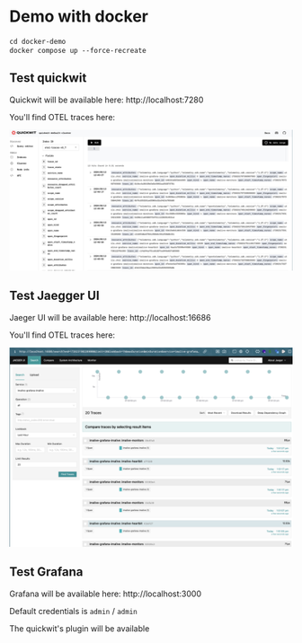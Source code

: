 # Demo with docker

```shel
cd docker-demo
docker compose up --force-recreate
```

## Test quickwit

Quickwit will be available here: http://localhost:7280 

You'll find OTEL traces here:

![qw-traces](./img/qw-traces.png)

## Test Jaegger UI

Jaeger UI will be available here: http://localhost:16686

You'll find OTEL traces here:

![jaeger-ui](./img/jaeger-ui.png)

## Test Grafana

Grafana will be available here: http://localhost:3000

Default credentials is `admin` / `admin`

The quickwit's plugin will be available